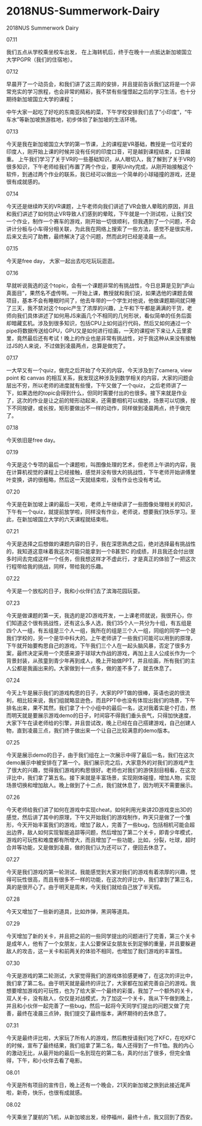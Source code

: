 # 2018NUS-Summerwork-Dairy
2018NUS Summerwork Dairy

07.11

我们五点从学校乘坐校车出发， 在上海转机后，终于在晚十一点抵达新加坡国立大学PGPR（我们的住宿地）。

07.12

早晨开了一个动员会，和我们讲了这三周的安排，并且提前告诉我们这将是一个非常充实的学习旅程，也会非常的精彩，我不禁有些憧憬起之后的学习生活，也十分期待新加坡国立大学的课程；

中午大家一起吃了好吃的东南亚风格的菜，下午学校安排我们去了“小印度”，“牛车水”等新加坡旅游胜地，初步体验了新加坡的生活环境。

07.13

今天是我在新加坡国立大学的第一节课，上的课程是VR基础，教授是一位可爱的印度人，刚开始上课的时候并没有任何的印度口音，可是越到课程结束，口音越重。
上午我们学习了关于VR的一些基础知识，从人眼切入，我了解到了关于VR的很多知识，下午老师给我们布置了两个作业，要用Unity完成，从刚开始接触这个软件，到通过两个作业的联系，我已经可以做出一个简单的小球碰撞的游戏，还是很有成就感的。

07.14

今天还是继续昨天的VR课题，上午老师向我们讲述了VR会致人晕眩的原因，并且和我们讲述了如何防止VR导致人们感到的晕眩，下午就是一个测试啦，让我们交一个作业，制作一个赛车的游戏，刚开始一切很顺利，但我遇到了一个问题，不会讲计分板与小车得分相关联，为此我在网络上搜索了一些方法，感觉不是很实用，后来又去问了助教，最终解决了这个问题，然而此时已经是凌晨一点。

07.15

今天是free day， 大家一起出去吃吃玩玩逛逛。

07.16

早就听说我选的这个topic，会有一个课题非常的有挑战性，今日总算是见到“庐山真面目”，果然名不虚传啊。一开始上课，教授就和我们说，如果选他的课题去做项目，基本不会有睡眠时间了，他去年带的一个学生对他说，他做课题期间就只睡了三天，我不禁对这个topic产生了浓厚的兴趣，上午和下午都是满满的干货，老师向我们具体讲述了如何用JS来画几个不相同的几何形状，看似简单的任务后面却暗藏玄机。涉及到很多知识，包括CPU上如何运行代码，然后又如何通过一个pipe将数据传送给GPU，GPU又是如何进行绘画，一天的课程听下来让人云里雾里，竟然最后还有考试！晚上的作业也是非常有挑战性，对于我这种从来没有接触过JS的人来说，不过做到凌晨两点，总算是做完了。

07.17

一大早又有一个quiz，做完之后开始了今天的内容，今天涉及到了camera, view point 和 canvas 的相互关系，我发现这种涉及到数学相关的内容，大家的问题会层出不穷，所以老师的进度就有些慢，下午又做了一个quiz， 之后老师讲了一下，如果选他的topic会得到什么，但同时需要付出的也很多。接下来就是作业了，这次的作业是让之前的矩形动起来，还需要相机可以缩放，场景可以切换，按下不同按键，或长按，矩形要做出不一样的动作，同样做到凌晨两点，终于做完了。

07.18

今天依旧是free day。

07.19

今天是这个专项的最后一个课题啦，叫图像处理的艺术，但老师上午讲的内容，我在计算机视觉的课程上已经接触，感觉并没有很大的挑战性，下午老师开始讲傅里叶变换，讲的很粗略，然后这一天就结束啦，没有作业也没有考试。

07.20

今天是在新加坡上课的最后一天啦，老师上午继续讲了一些图像处理相关的知识，下午有一个quiz，就提前放学啦，同样没有作业，老师说，想要我们快乐学习。至此，在新加坡国立大学的六天课程就结束啦。

07.21

今天是选择之后想做的课题内容的日子，我在深思熟虑之后，绝对选择最有挑战性的，我知道这意味着我这次可能只能拿到一个B甚至C 的成绩，并且我还会付出很多时间去完成这样一个任务，但我想这样才不虚此行，才是真正的体验了一把这次行程带给我的挑战，同样，带给我的乐趣。

07.22

今天是一个放松的日子，我和小伙伴们去了滨海花园玩耍。

07.23

今天是做课题的第一天，我选的是2D游戏开发，一上课老师就说，我很开心，你们知道这个很有挑战性，还有这么多人选，我们35个人一共分为十组，有五组是四个人一组，有五组是三个人一组，我所在的组是三个人一组，同组的同学一个是我们学校的，另一个是华中科大的。上午老师讲了一些我们可能可以用到的原理，下午就开始要构思自己的游戏，下午我们三个人在一起头脑风暴，否定了很多方案，最终决定采用一个灵感来源于球球大作战的游戏，再加上主人公成长作为一个背景封装，从孩童到青少年再到成人，晚上开始做PPT，并且绘画，所有我们的主人公都是我画出来的。大家做到十一点多，做的差不多了，就去休息了。

07.24

今天上午是展示我们的游戏构思的日子，大家的PPT做的很棒，英语也说的很流利，相比较来说，我们组就略显逊色，而且PPT中也没有体现出我们的场景，下午排名出来，果不其然，我们拿了十个小组中的最后一名，这对我着实是个打击，然而明天就是要展示游戏demo的日子，时间容不得我们垂头丧气，只得加快速度，大家下午在读老师给的引擎，并且尝试改，晚上已经在自己搭建游戏，自己创建人物，直到凌晨三点，我们终于做出来一个让自己比较满意的demo版本。

07.25

今天是展示demo的日子，由于我们组在上一次展示中得了最后一名，我们在这次demo展示中被安排在了第一个。我们展示完之后，大家意外的对我们的游戏产生了很大的兴趣，觉得我们游戏的构思很好。老师也对我们的游侠刮目相看，在这次评比中，我们拿了第五名。接下来就是丰富场景，实现刚体碰撞，增加人物，实现场景切换和增加敌人。晚上做到了十二点，我们就休息了，因为明天不需要展示。

07.26

今天老师给我们讲了如何在游戏中实现cheat，如何利用光来讲2D游戏变出3D的感觉，然后讲了其中的原理，下午又开始我们的游戏制作，昨天只是做了一个雏形，今天开始丰富我们的游戏，增加了敌人，完善了一些bug，包括相机可能会超出边界，敌人如何实现智能追踪等问题，然后增加了第二个关卡，即青少年模式，游戏的可玩性和难度都有所增大，而且增加了一些功能，比如，分裂，吐球，超时合并等功能，又是做到凌晨，做的我们认为还可以了，便回去休息了。

07.27

今天是我们游戏的第一轮测试，我能感觉到大家对我们的游戏有着浓厚的兴趣，觉得可玩性很高，而且有很多不一样的功能，在这次的评比中，我们拿到了第三名，真的是很开心了。由于明天是周末，今天我们就给自己放了半天假。

07.28

今天又增加了一些新的道具，比如炸弹，黑洞等道具。

07.29

今天增加了新的关卡，并且把之前的一些同学提出的问题进行了完善，第三个关卡是成年人，他有了一个女朋友，主人公要保证女朋友长到足够的重量，并且要躲避敌人的攻击，这一关卡和前两关的体验不相同，也增加了我们游戏的丰富性。

07.30

今天是游戏的第二轮测试，大家觉得我们的游戏体验感更棒了，在这次的评比中，我们拿了第二名。由于明天就是最终的评比了，大家都在加紧完善自己的游戏。我想要增加游戏的可玩性，也为了给大家一个最终的彩蛋，我加了一个额外的关卡，双人关卡，没有敌人，仅仅是对战模式，为了加这一个关卡，我从下午做到晚上，并且和小伙伴一起完善了一些bug，然后一起将今天同学们提出的问题又做了完善，最终在凌晨三点钟，我们提交了最终版本，满怀期待的去休息了。

07.31

今天是最终评比啦，大家玩了所有人的游戏，然后教授请我们吃了KFC，在吃KFC的时候，宣布了最终结果，我们组拿了第二名，每人还得到了一件T恤。我的内心的激动无比，从最开始的最后一名到现在的第二名，真的付出了很多，但完全值得，下午，和小伙伴去看了电影。

08.01

今天是所有项目的宣传日，晚上还有一个晚会，21天的新加坡之旅到此接近尾声啦，新奇，快乐，也很有成就感。

08.02

今天乘坐了厦航的飞机，从新加坡出发，经停福州，最终十点，我又回到了西安。


















